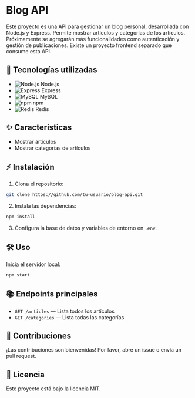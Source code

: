 # Blog API
Este proyecto es una API para gestionar un blog personal, desarrollada con Node.js y Express. Permite mostrar artículos y categorías de los artículos. Próximamente se agregarán más funcionalidades como autenticación y gestión de publicaciones. Existe un proyecto frontend separado que consume esta API.

## 🚀 Tecnologías utilizadas

- ![Node.js](https://img.shields.io/badge/Node.js-339933?logo=node.js&logoColor=white) Node.js
- ![Express](https://img.shields.io/badge/Express-000000?logo=express&logoColor=white) Express
- ![MySQL](https://img.shields.io/badge/MySQL-4479A1?logo=mysql&logoColor=white) MySQL
- ![npm](https://img.shields.io/badge/npm-CB3837?logo=npm&logoColor=white) npm
- ![Redis](https://img.shields.io/badge/Redis-DC382D?logo=redis&logoColor=white) Redis

## ✨ Características

- Mostrar artículos
- Mostrar categorías de artículos

## ⚡ Instalación

1. Clona el repositorio:
  ```bash
  git clone https://github.com/tu-usuario/blog-api.git
  ```
2. Instala las dependencias:
  ```bash
  npm install
  ```
3. Configura la base de datos y variables de entorno en `.env`.

## 🛠️ Uso

Inicia el servidor local:
```bash
npm start
```

## 📚 Endpoints principales

- `GET /articles` — Lista todos los artículos
- `GET /categories` — Lista todas las categorías

## 🤝 Contribuciones

¡Las contribuciones son bienvenidas! Por favor, abre un issue o envía un pull request.

## 📄 Licencia

Este proyecto está bajo la licencia MIT.
